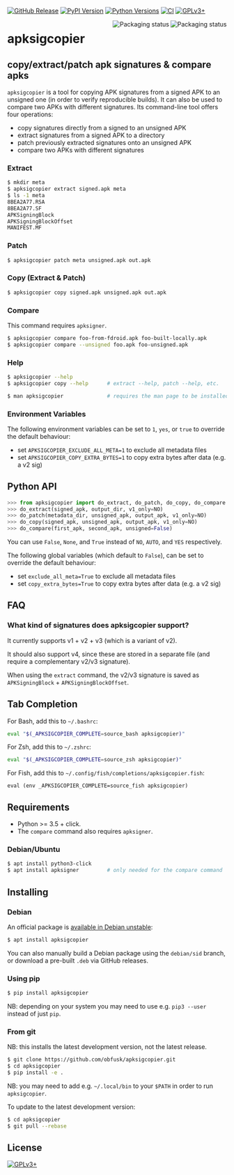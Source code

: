 <!-- {{{1

    File        : README.md
    Maintainer  : Felix C. Stegerman <flx@obfusk.net>
    Date        : 2021-07-07

    Copyright   : Copyright (C) 2021  Felix C. Stegerman
    Version     : v1.0.0
    License     : GPLv3+

}}}1 -->

[![GitHub Release](https://img.shields.io/github/release/obfusk/apksigcopier.svg?logo=github)](https://github.com/obfusk/apksigcopier/releases)
[![PyPI Version](https://img.shields.io/pypi/v/apksigcopier.svg)](https://pypi.python.org/pypi/apksigcopier)
[![Python Versions](https://img.shields.io/pypi/pyversions/apksigcopier.svg)](https://pypi.python.org/pypi/apksigcopier)
[![CI](https://github.com/obfusk/apksigcopier/workflows/CI/badge.svg)](https://github.com/obfusk/apksigcopier/actions?query=workflow%3ACI)
[![GPLv3+](https://img.shields.io/badge/license-GPLv3+-blue.svg)](https://www.gnu.org/licenses/gpl-3.0.html)

<a href="https://repology.org/project/apksigcopier/versions">
  <img src="https://repology.org/badge/vertical-allrepos/apksigcopier.svg?header="
    alt="Packaging status" align="right" />
</a>

<a href="https://repology.org/project/python:apksigcopier/versions">
  <img src="https://repology.org/badge/vertical-allrepos/python:apksigcopier.svg?header="
    alt="Packaging status" align="right" />
</a>

# apksigcopier

## copy/extract/patch apk signatures & compare apks

`apksigcopier` is a tool for copying APK signatures from a signed APK
to an unsigned one (in order to verify reproducible builds).  It can
also be used to compare two APKs with different signatures.  Its
command-line tool offers four operations:

* copy signatures directly from a signed to an unsigned APK
* extract signatures from a signed APK to a directory
* patch previously extracted signatures onto an unsigned APK
* compare two APKs with different signatures

### Extract

```bash
$ mkdir meta
$ apksigcopier extract signed.apk meta
$ ls -1 meta
8BEA2A77.RSA
8BEA2A77.SF
APKSigningBlock
APKSigningBlockOffset
MANIFEST.MF
```

### Patch

```bash
$ apksigcopier patch meta unsigned.apk out.apk
```

### Copy (Extract & Patch)

```bash
$ apksigcopier copy signed.apk unsigned.apk out.apk
```

### Compare

This command requires `apksigner`.

```bash
$ apksigcopier compare foo-from-fdroid.apk foo-built-locally.apk
$ apksigcopier compare --unsigned foo.apk foo-unsigned.apk
```

### Help

```bash
$ apksigcopier --help
$ apksigcopier copy --help      # extract --help, patch --help, etc.

$ man apksigcopier              # requires the man page to be installed
```

### Environment Variables

The following environment variables can be set to `1`, `yes`, or
`true` to override the default behaviour:

* set `APKSIGCOPIER_EXCLUDE_ALL_META=1` to exclude all metadata files
* set `APKSIGCOPIER_COPY_EXTRA_BYTES=1` to copy extra bytes after data (e.g. a v2 sig)

## Python API

```python
>>> from apksigcopier import do_extract, do_patch, do_copy, do_compare
>>> do_extract(signed_apk, output_dir, v1_only=NO)
>>> do_patch(metadata_dir, unsigned_apk, output_apk, v1_only=NO)
>>> do_copy(signed_apk, unsigned_apk, output_apk, v1_only=NO)
>>> do_compare(first_apk, second_apk, unsigned=False)
```

You can use `False`, `None`, and `True` instead of `NO`, `AUTO`, and
`YES` respectively.

The following global variables (which default to `False`), can be set
to override the default behaviour:

* set `exclude_all_meta=True` to exclude all metadata files
* set `copy_extra_bytes=True` to copy extra bytes after data (e.g. a v2 sig)

## FAQ

### What kind of signatures does apksigcopier support?

It currently supports v1 + v2 + v3 (which is a variant of v2).

It should also support v4, since these are stored in a separate file
(and require a complementary v2/v3 signature).

When using the `extract` command, the v2/v3 signature is saved as
`APKSigningBlock` + `APKSigningBlockOffset`.

## Tab Completion

For Bash, add this to `~/.bashrc`:

```bash
eval "$(_APKSIGCOPIER_COMPLETE=source_bash apksigcopier)"
```

For Zsh, add this to `~/.zshrc`:

```zsh
eval "$(_APKSIGCOPIER_COMPLETE=source_zsh apksigcopier)"
```

For Fish, add this to `~/.config/fish/completions/apksigcopier.fish`:

```fish
eval (env _APKSIGCOPIER_COMPLETE=source_fish apksigcopier)
```

## Requirements

* Python >= 3.5 + click.
* The `compare` command also requires `apksigner`.

### Debian/Ubuntu

```bash
$ apt install python3-click
$ apt install apksigner         # only needed for the compare command
```

## Installing

### Debian

An official package is
[available in Debian unstable](https://packages.debian.org/unstable/apksigcopier):

```bash
$ apt install apksigcopier
```

You can also manually build a Debian package using the `debian/sid`
branch, or download a pre-built `.deb` via GitHub releases.

### Using pip

```bash
$ pip install apksigcopier
```

NB: depending on your system you may need to use e.g. `pip3 --user`
instead of just `pip`.

### From git

NB: this installs the latest development version, not the latest
release.

```bash
$ git clone https://github.com/obfusk/apksigcopier.git
$ cd apksigcopier
$ pip install -e .
```

NB: you may need to add e.g. `~/.local/bin` to your `$PATH` in order
to run `apksigcopier`.

To update to the latest development version:

```bash
$ cd apksigcopier
$ git pull --rebase
```

## License

[![GPLv3+](https://www.gnu.org/graphics/gplv3-127x51.png)](https://www.gnu.org/licenses/gpl-3.0.html)

<!-- vim: set tw=70 sw=2 sts=2 et fdm=marker : -->

